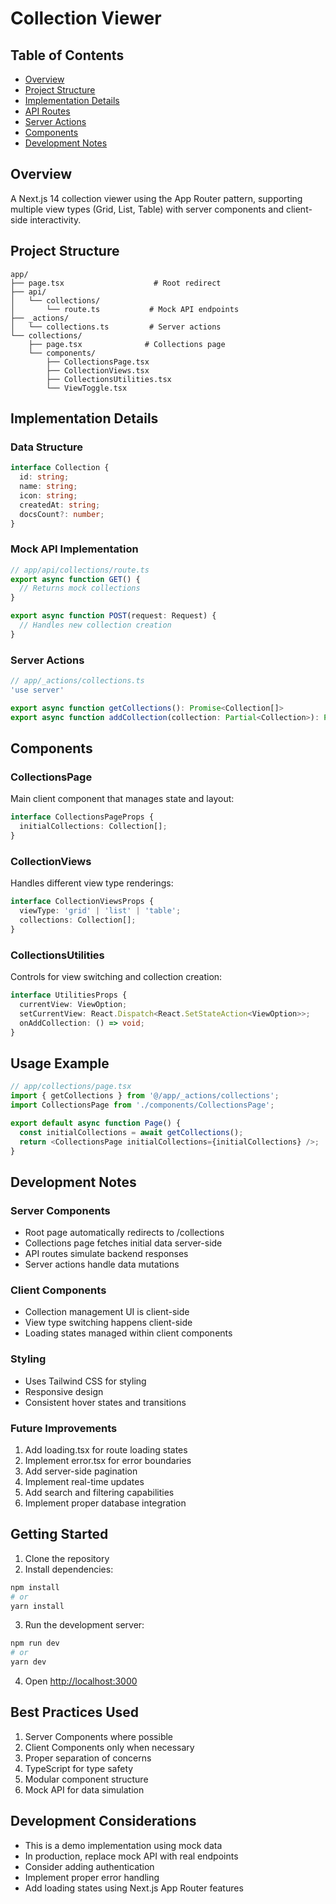 # Collection Viewer

## Table of Contents
- [Overview](#overview)
- [Project Structure](#project-structure)
- [Implementation Details](#implementation-details)
- [API Routes](#api-routes)
- [Server Actions](#server-actions)
- [Components](#components)
- [Development Notes](#development-notes)

## Overview
A Next.js 14 collection viewer using the App Router pattern, supporting multiple view types (Grid, List, Table) with server components and client-side interactivity.

## Project Structure
```
app/
├── page.tsx                    # Root redirect
├── api/
│   └── collections/
│       └── route.ts           # Mock API endpoints
├── _actions/
│   └── collections.ts         # Server actions
└── collections/
    ├── page.tsx              # Collections page
    └── components/
        ├── CollectionsPage.tsx
        ├── CollectionViews.tsx
        ├── CollectionsUtilities.tsx
        └── ViewToggle.tsx
```

## Implementation Details

### Data Structure
```typescript
interface Collection {
  id: string;
  name: string;
  icon: string;
  createdAt: string;
  docsCount?: number;
}
```

### Mock API Implementation
```typescript
// app/api/collections/route.ts
export async function GET() {
  // Returns mock collections
}

export async function POST(request: Request) {
  // Handles new collection creation
}
```

### Server Actions
```typescript
// app/_actions/collections.ts
'use server'

export async function getCollections(): Promise<Collection[]>
export async function addCollection(collection: Partial<Collection>): Promise<Collection>
```

## Components

### CollectionsPage
Main client component that manages state and layout:
```typescript
interface CollectionsPageProps {
  initialCollections: Collection[];
}
```

### CollectionViews
Handles different view type renderings:
```typescript
interface CollectionViewsProps {
  viewType: 'grid' | 'list' | 'table';
  collections: Collection[];
}
```

### CollectionsUtilities
Controls for view switching and collection creation:
```typescript
interface UtilitiesProps {
  currentView: ViewOption;
  setCurrentView: React.Dispatch<React.SetStateAction<ViewOption>>;
  onAddCollection: () => void;
}
```

## Usage Example

```typescript
// app/collections/page.tsx
import { getCollections } from '@/app/_actions/collections';
import CollectionsPage from './components/CollectionsPage';

export default async function Page() {
  const initialCollections = await getCollections();
  return <CollectionsPage initialCollections={initialCollections} />;
}
```

## Development Notes

### Server Components
- Root page automatically redirects to /collections
- Collections page fetches initial data server-side
- API routes simulate backend responses
- Server actions handle data mutations

### Client Components
- Collection management UI is client-side
- View type switching happens client-side
- Loading states managed within client components

### Styling
- Uses Tailwind CSS for styling
- Responsive design
- Consistent hover states and transitions

### Future Improvements
1. Add loading.tsx for route loading states
2. Implement error.tsx for error boundaries
3. Add server-side pagination
4. Implement real-time updates
5. Add search and filtering capabilities
6. Implement proper database integration

## Getting Started

1. Clone the repository
2. Install dependencies:
```bash
npm install
# or
yarn install
```

3. Run the development server:
```bash
npm run dev
# or
yarn dev
```

4. Open [http://localhost:3000](http://localhost:3000)

## Best Practices Used
1. Server Components where possible
2. Client Components only when necessary
3. Proper separation of concerns
4. TypeScript for type safety
5. Modular component structure
6. Mock API for data simulation

## Development Considerations
- This is a demo implementation using mock data
- In production, replace mock API with real endpoints
- Consider adding authentication
- Implement proper error handling
- Add loading states using Next.js App Router features
